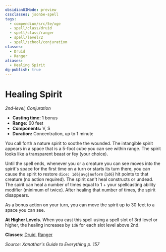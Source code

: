 ```yaml
---
obsidianUIMode: preview
cssclasses: json5e-spell
tags:
  - compendium/src/5e/xge
  - spell/class/druid
  - spell/class/ranger
  - spell/level/2
  - spell/school/conjuration
classes:
  - Druid
  - Ranger
aliases:
  - Healing Spirit
dg-publish: true
---
```

# Healing Spirit
*2nd-level, Conjuration*  

- **Casting time:** 1 bonus
- **Range:** 60 feet
- **Components:** V, S
- **Duration:** Concentration, up to 1 minute

You call forth a nature spirit to soothe the wounded. The intangible spirit appears in a space that is a 5-foot cube you can see within range. The spirit looks like a transparent beast or fey (your choice).

Until the spell ends, whenever you or a creature you can see moves into the spirit's space for the first time on a turn or starts its turn there, you can cause the spirit to restore `dice: 1d6|avg|noform` (`1d6`) hit points to that creature (no action required). The spirit can't heal constructs or undead. The spirit can heal a number of times equal to 1 + your spellcasting ability modifier (minimum of twice). After healing that number of times, the spirit disappears.

As a bonus action on your turn, you can move the spirit up to 30 feet to a space you can see.

**At Higher Levels.** When you cast this spell using a spell slot of 3rd level or higher, the healing increases by `1d6` for each slot level above 2nd.

**Classes**: [Druid](/Admin/CLI/classes/druid.md), [Ranger](/Admin/CLI/classes/ranger.md)

*Source: Xanathar's Guide to Everything p. 157*